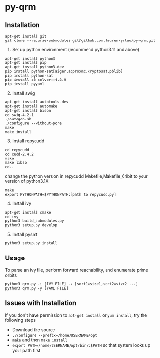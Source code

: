 # py-qrm
## Installation
```
apt-get install git
git clone --recurse-submodules git@github.com:lauren-yrluo/py-qrm.git
```
1. Set up python environment (recommend python3.11 and above)
```
apt-get install python3
apt-get install pip
apt-get install python3-dev
pip install python-sat[aiger,approxmc,cryptosat,pblib]
pip install python-sat
pip install z3-solver==4.8.9
pip install pyyaml
```

2. Install swig
```
apt-get install autotools-dev
apt-get install automake
apt-get install bison
cd swig-4.2.1
./autogen.sh
./configure --without-pcre
make
make install
```
3. Install repycudd
```
cd repycudd
cd cudd-2.4.2
make
make libso
cd..
```
change the python version in repycudd Makefile,Makefile_64bit to your version of python3.1X
```
make
export PYTHONPATH=$PYTHONPATH:[path to repycudd.py]
```

4. Install ivy
```
apt-get install cmake
cd ivy
python3 build_submodules.py
python3 setup.py develop
```

5. Install pysmt
```
python3 setup.py install
```
## Usage
To parse an ivy file, perform forward reachability, and enumerate prime orbits
```=python3
python3 qrm.py -i [IVY FILE] -s [sort1=size1,sort2=size2 ...]
python3 qrm.py -y [YAML FILE]
```

## Issues with Installation
If you don't have permission to `apt-get install` or `yum install`, try the following steps:
- Download the source
- `./configure --prefix=/home/USERNAME/opt`
- `make` and then `make install`
- `export PATH=/home/USERNAME/opt/bin/:$PATH` so that system looks up your path first

